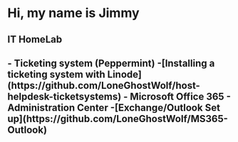 <h1>Hi, my name is Jimmy</h1>


<h2>IT HomeLab<h2>
- Ticketing system (Peppermint)
  -<b>[Installing a ticketing system with Linode]</b>(https://github.com/LoneGhostWolf/host-helpdesk-ticketsystems)
  - <b>Microsoft Office 365 - Administration Center</b>
    -[Exchange/Outlook Set up](https://github.com/LoneGhostWolf/MS365-Outlook)
  

<!--
<b>Remote (Under construction) </b>
  - []()
  - 
- <b>Microsoft Office 365 </b>
  - [Installing a ticketing system with Linode](https://github.com/jily2-tech/host-helpdesk-ticketsystems)

<h2>Utah Valley University (Canvas.instructure.com)</h2>


-->
